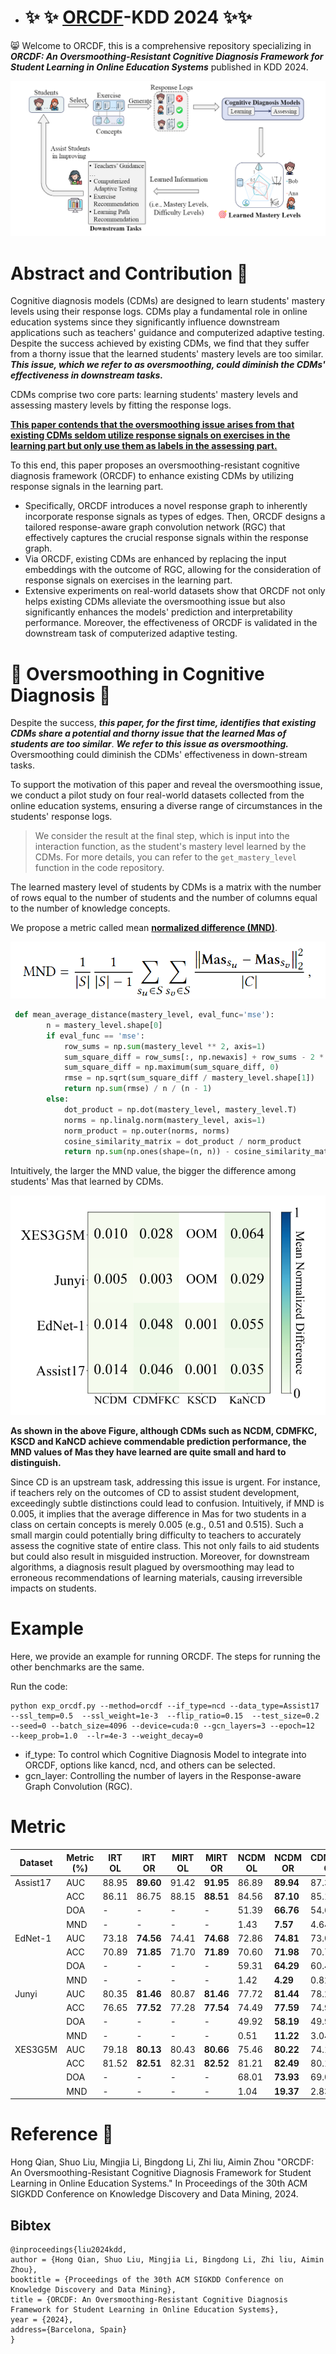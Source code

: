 - # :sparkles: :sparkles: <u>ORCDF</u>-KDD 2024 :sparkles::sparkles:


:smile_cat: Welcome to ORCDF, this is a comprehensive repository specializing in ***ORCDF: An Oversmoothing-Resistant Cognitive Diagnosis
Framework for Student Learning in Online Education Systems*** published in KDD 2024.

![Sample Image](./img/cd.png)

# Abstract and Contribution :flight_arrival:

Cognitive diagnosis models (CDMs) are designed to learn students' mastery levels using their response logs. CDMs play a fundamental role in online education systems since they significantly influence downstream applications such as teachers' guidance and computerized adaptive testing. Despite the success achieved by existing CDMs, we find that they suffer from a thorny issue that the learned students' mastery levels are too similar. ***This issue, which we refer to as oversmoothing, could diminish the CDMs' effectiveness in downstream tasks.*** 

CDMs comprise two core parts: learning students' mastery levels and assessing mastery levels by fitting the response logs. 

<u>**This paper contends that the oversmoothing issue arises from that existing CDMs seldom utilize response signals on exercises in the learning part but only use them as labels in the assessing part.**</u> 

To this end, this paper proposes an oversmoothing-resistant cognitive diagnosis framework (ORCDF) to enhance existing CDMs by utilizing response signals in the learning part. 

- Specifically, ORCDF introduces a novel response graph to inherently incorporate response signals as types of edges. Then, ORCDF designs a tailored response-aware graph convolution network (RGC) that effectively captures the crucial response signals within the response graph. 
- Via ORCDF, existing CDMs are enhanced by replacing the input embeddings with the outcome of RGC, allowing for the consideration of response signals on exercises in the learning part. 
- Extensive experiments on real-world datasets show that ORCDF not only helps existing CDMs alleviate the oversmoothing issue but also significantly enhances the models' prediction and interpretability performance. Moreover, the effectiveness of ORCDF is validated in the downstream task of computerized adaptive testing.



# :small_red_triangle: ​Oversmoothing in Cognitive Diagnosis :small_red_triangle:

Despite the success, ***this paper, for the first time, identifies that existing CDMs share a potential and thorny issue that the learned Mas of students are too similar***. ***We refer to this issue as oversmoothing.*** Oversmoothing could diminish the CDMs' effectiveness in down-stream tasks.  

To support the motivation of this paper and reveal the oversmoothing issue, we conduct a pilot study on four real-world datasets collected from the online education systems, ensuring a diverse range of circumstances in the students' response logs. 

> We consider the result at the final step, which is input into the interaction function, as the student's mastery level learned by the CDMs.  For more details, you can refer to the `get_mastery_level` function in the code repository.

The learned mastery level of students by CDMs is a matrix with the number of rows equal to the number of students and the number of columns equal to the number of knowledge concepts.

We propose a metric called mean **<u>normalized difference (MND)</u>**. 

![Sample Image](./img/mnd.png)

```python
 def mean_average_distance(mastery_level, eval_func='mse'):
        n = mastery_level.shape[0]
        if eval_func == 'mse':
            row_sums = np.sum(mastery_level ** 2, axis=1)
            sum_square_diff = row_sums[:, np.newaxis] + row_sums - 2 * np.dot(mastery_level, 			              mastery_level.T)
            sum_square_diff = np.maximum(sum_square_diff, 0)
            rmse = np.sqrt(sum_square_diff / mastery_level.shape[1])
            return np.sum(rmse) / n / (n - 1)
        else:
            dot_product = np.dot(mastery_level, mastery_level.T)
            norms = np.linalg.norm(mastery_level, axis=1)
            norm_product = np.outer(norms, norms)
            cosine_similarity_matrix = dot_product / norm_product
            return np.sum(np.ones(shape=(n, n)) - cosine_similarity_matrix) / n / (n - 1)
```

Intuitively, the larger the MND value, the bigger the difference among students' Mas that learned by CDMs. 

![Sample Image](./img/oversmoothing.png)

**As shown in the above Figure, although CDMs such as NCDM, CDMFKC, KSCD and KaNCD achieve commendable prediction performance, the MND values of Mas they have learned are quite small and hard to distinguish.** 

Since CD is an upstream task, addressing this issue is urgent. For instance, if teachers rely on the outcomes of CD to assist student development, exceedingly subtle distinctions could lead to confusion. Intuitively, if MND is 0.005, it implies that the average difference in Mas for two students in a class on certain concepts is merely 0.005 (e.g., 0.51 and 0.515). Such a small margin could potentially bring difficulty to teachers to accurately assess the cognitive state of entire class. This not only fails to aid students but could also result in misguided instruction. Moreover, for downstream algorithms, a diagnosis result plagued by oversmoothing may lead to erroneous recommendations of learning materials, causing irreversible impacts on students.







# Example

Here, we provide an example for running ORCDF. The steps for running the other benchmarks are the same.

Run the code:

```
python exp_orcdf.py --method=orcdf --if_type=ncd --data_type=Assist17 --ssl_temp=0.5  --ssl_weight=1e-3  --flip_ratio=0.15  --test_size=0.2 --seed=0 --batch_size=4096 --device=cuda:0 --gcn_layers=3 --epoch=12  --keep_prob=1.0  --lr=4e-3 --weight_decay=0
```

- if_type: To control which Cognitive Diagnosis Model  to integrate into ORCDF, options like kancd, ncd, and others can be selected.
- gcn_layer: Controlling the number of layers in the Response-aware Graph Convolution (RGC).



# Metric

| Dataset  | Metric (%) | IRT OL | IRT OR    | MIRT OL | MIRT OR   | NCDM OL | NCDM OR   | CDMFKC OL | CDMFKC OR | KSCD OL | KSCD OR   | KANCD OL | KANCD OR  |
| -------- | ---------- | ------ | --------- | ------- | --------- | ------- | --------- | --------- | --------- | ------- | --------- | -------- | --------- |
| Assist17 | AUC        | 88.95  | **89.60** | 91.42   | **91.95** | 86.89   | **89.94** | 87.30     | **90.02** | 88.56   | **89.68** | 88.56    | **90.33** |
|          | ACC        | 86.11  | 86.75     | 88.15   | **88.51** | 84.56   | **87.10** | 85.15     | **87.2**  | 86.14   | **86.75** | 86.06    | **87.56** |
|          | DOA        | -      | -         | -       | -         | 51.39   | **66.76** | 54.69     | **66.67** | 65.86   | **68.05** | 62.86    | **67.01** |
|          | MND        | -      | -         | -       | -         | 1.43    | **7.57**  | 4.64      | **20.7**  | 0.05    | **2.21**  | 3.51     | **14.08** |
| EdNet-1  | AUC        | 73.18  | **74.56** | 74.41   | **74.68** | 72.86   | **74.81** | 73.05     | **74.85** | 73.74   | **74.66** | 74.42    | **75.11** |
|          | ACC        | 70.89  | **71.85** | 71.70   | **71.89** | 70.60   | **71.98** | 70.73     | **71.95** | 71.52   | **71.85** | 71.75    | **72.07** |
|          | DOA        | -      | -         | -       | -         | 59.31   | **64.29** | 60.45     | **64.01** | 64.55   | **65.07** | 63.02    | **65.47** |
|          | MND        | -      | -         | -       | -         | 1.42    | **4.29**  | 0.82      | **4.05**  | 0.05    | **2.45**  | 5.48     | **7.12**  |
| Junyi    | AUC        | 80.35  | **81.46** | 80.87   | **81.46** | 77.72   | **81.44** | 78.27     | **81.30** | OOM     | OOM       | 79.12    | **81.72** |
|          | ACC        | 76.65  | **77.52** | 77.28   | **77.54** | 74.49   | **77.59** | 74.95     | **77.28** | OOM     | OOM       | 75.57    | **77.71** |
|          | DOA        | -      | -         | -       | -         | 49.92   | **58.19** | 49.92     | **60.74** | OOM     | OOM       | 53.59    | **60.85** |
|          | MND        | -      | -         | -       | -         | 0.51    | **11.22** | 3.04      | **17.18** | OOM     | OOM       | 2.86     | **12.82** |
| XES3G5M  | AUC        | 79.18  | **80.13** | 80.43   | **80.66** | 75.46   | **80.22** | 74.15     | **79.98** | OOM     | OOM       | 79.68    | **80.41** |
|          | ACC        | 81.52  | **82.51** | 82.31   | **82.52** | 81.21   | **82.49** | 80.17     | **82.28** | OOM     | OOM       | 82.23    | **82.44** |
|          | DOA        | -      | -         | -       | -         | 68.01   | **73.93** | 69.03     | **73.89** | OOM     | OOM       | 73.50    | **73.62** |
|          | MND        | -      | -         | -       | -         | 1.04    | **19.37** | 2.83      | **35.26** | OOM     | OOM       | 6.43     | **16.67** |



# Reference :thought_balloon:

Hong Qian, Shuo Liu, Mingjia Li, Bingdong Li, Zhi liu, Aimin Zhou "ORCDF: An Oversmoothing-Resistant Cognitive Diagnosis Framework for Student Learning in Online Education Systems." In Proceedings of the 30th ACM SIGKDD Conference on Knowledge Discovery and Data Mining, 2024.



## Bibtex

```
@inproceedings{liu2024kdd,
author = {Hong Qian, Shuo Liu, Mingjia Li, Bingdong Li, Zhi liu, Aimin Zhou},
booktitle = {Proceedings of the 30th ACM SIGKDD Conference on Knowledge Discovery and Data Mining},
title = {ORCDF: An Oversmoothing-Resistant Cognitive Diagnosis Framework for Student Learning in Online Education Systems},
year = {2024},
address={Barcelona, Spain}
}
```

